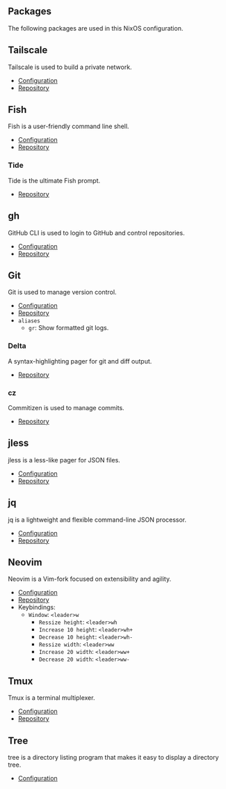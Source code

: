 ## Packages

The following packages are used in this NixOS configuration.

## Tailscale

Tailscale is used to build a private network.

- [Configuration](./nixos/tailscale.nix)
- [Repository](https://github.com/tailscale/tailscale)

## Fish

Fish is a user-friendly command line shell.

- [Configuration](./home-manager/fish.nix)
- [Repository](https://github.com/fish-shell/fish-shell)

### Tide

Tide is the ultimate Fish prompt.

- [Repository](https://github.com/IlanCosman/tide)

## gh

GitHub CLI is used to login to GitHub and control repositories.

- [Configuration](./home-manager/gh.nix)
- [Repository](https://github.com/cli/cli)

## Git

Git is used to manage version control.

- [Configuration](./home-manager/git.nix)
- [Repository](https://github.com/git/git)
- `aliases`
    - `gr`: Show formatted git logs.

### Delta

A syntax-highlighting pager for git and diff output.

- [Repository](https://github.com/dandavison/delta)

### cz

Commitizen is used to manage commits.

- [Repository](https://github.com/commitizen-tools/commitizen)

## jless

jless is a less-like pager for JSON files.

- [Configuration](./home-manager/jless.nix)
- [Repository](https://github.com/PaulJuliusMartinez/jless)

## jq

jq is a lightweight and flexible command-line JSON processor.

- [Configuration](./home-manager/jq.nix)
- [Repository](https://github.com/stedolan/jq)

## Neovim

Neovim is a Vim-fork focused on extensibility and agility.

- [Configuration](./home-manager/neovim/default.nix)
- [Repository](https://github.com/neovim/neovim)
- Keybindings:
    - `Window`: `<leader>w`
        - `Ressize height`: `<leader>wh`
        - `Increase 10 height`: `<leader>wh+`
        - `Decrease 10 height`: `<leader>wh-`
        - `Ressize width`: `<leader>ww`
        - `Increase 20 width`: `<leader>ww+`
        - `Decrease 20 width`: `<leader>ww-`

## Tmux

Tmux is a terminal multiplexer.

- [Configuration](./home-manager/tmux.nix)
- [Repository](https://github.com/tmux/tmux)

## Tree

tree is a directory listing program that makes it easy to display a directory tree.

- [Configuration](./home-manager/tree.nix)
